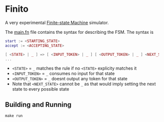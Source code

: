 # Finito

A very experimental [Finite-state Machine](https://en.wikipedia.org/wiki/Finite-state_machine) simulator.

The [main.fn](./main.fn) file contains the syntax for describing the FSM.
The syntax is 

```lua
start := <STARTING_STATE>
accept := <ACCEPTING_STATE>

[ <STATE> | _ ] => [ <INPUT_TOKEN> | _ ] [ <OUTPUT_TOKEN> | _ ] <NEXT_STATE>
...
```

- `<STATE>` = `_` matches the rule if no `<STATE>` explicity matches it 
- `<INPUT_TOKEN>` = `_` consumes no input for that state
- `<OUTPUT_TOKEN>` = `_` doesnt output any token for that state
- Note that `<NEXT_STATE>` cannot be `_` as that would imply setting the next state to every possible state

## Building and Running

```console
make run
```
